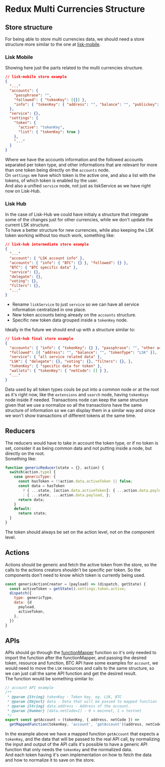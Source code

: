 # Redux Multi Currencies Structure

## Store structure
For being able to store multi currencies data, we should need a store structure more similar to the one at [lisk-mobile](https://github.com/liskHQ/lisk-mobile).

### Lisk Mobile
Showing here just the parts related to the multi currencies structure.
```json
// lisk-mobile store example
{
  "..."
  "accounts": {
    "passphrase": "",
    "followed": { "tokenKey": [{}] },
    "info": { "tokenKey": { "address": "", "balance": "", "publickey": "", "..." } }
  },
  "service": {},
  "settings": {
    "token": {
      "active": "tokenKey",
      "list": { "tokenKey": true }
    },
    "..."
  }
}
```
Where we have the accounts information and the followed accounts separated per token type, and other informations that are relevant for more than one token being directly on the `accounts` node.  
On `settings` we have which token is the active one, and also a list with the tokens, of which token is enabled by the user.  
And also a unified `service` node, not just as liskService as we have right now on Lisk-Hub.  

### Lisk Hub
In the case of Lisk-Hub we could have initialy a structure that integrate some of the changes just for other currencies, while we don't update the current LSK structure.  
To have a better structure for new currencies, while also keeping the LSK token working without too much work, something like:
```json
// lisk-hub intermediate store example
{
  "..."
  "account": { "LSK account info" },
  "accounts": { "info": { "BTC": {} }, "followed": {} },
  "BTC": { "BTC specific data" },
  "service": {},
  "delegate": {},
  "voting": {},
  "filters": {},
  "..."
}
```
- Rename `liskService` to just `service` so we can have all service information centralized in one place.  
- New token accounts being already on the `accounts` structure.
- Specific new token data grouped inside a `tokenKey` node.

Ideally in the future we should end up with a structure similar to:
```json
// lisk-hub final store example
{
  "accounts": { "info": { "tokenKey": {} }, "passphrase": "", "other account common info" },
  "followed": [{ "address": "", "balance": "", "tokenType": "LSK" }],
  "service": { "all service related data" },
  "LSK": { "delegate": {}, "voting": {}, "filters": {}, },
  "tokenKey": { "specific data for token" },
  "wallets": { "tokenKey": { "netCode": [] } },
  "..."
}
```
Data used by all token types couls be put into a common node or at the root as it's right now, like the `extensions` and `search` node, having `tokenKeys` node inside if needed.
Transactions node can keep the same structure given that we use a normalize so all the transactions have the same structure of information so we can display them in a similar way and since we won't show transactions of different tokens at the same time.

## Reducers
The reducers would have to take in account the token type, or if no token is set, consider it as being common data and not putting inside a node, but directly on the root.  
Something like:
```javascript
function genericReducer(state = {}, action) {
  switch(action.type) {
    case genericType: {
      const hasToken = !!action.data.activeToken || false;
      const data = hasToken
        ? { ...state, [action.data.activeToken]: { ...action.data.payload } }
        : { ...state, ...action.data.payload, };
      return data;
    }
    default:
      return state;
  }
}
```
The token should always be set on the action level, not on the component level.  


## Actions
Actions should be generic and fetch the active token from the store, so the calls to the actions creators shouldn't be specific per token. So the components don't need to know which token is currently being used.
```javascript
const genericActionCreator = (payload) => (dispatch, getState) {
  const activeToken = getState().settings.token.active;
  dispatch({
    type: genericType,
    data: {d
      payload,
      activeToken,
    },
  })
}
```

## APIs
APIs should go through the [functionMapper](../src/utils/api/functionMapper.js) function so it's only needed to import the function after the functionMapper, and passing the desired token, resource and function, BTC API have some examples for `account`, we would need to move the `LSK` resources and calls to the same structure, so we can just call the same API function and get the desired result.  
The function would be something similar to:
```javascript
// account API example
/**
 * @param {String} tokenKey - Token key. eg. LSK, BTC
 * @param {Object} data - Data that will be passed to mapped function
 * @param {String} data.address - Address of the account.
 * @param {Number} [data.netCode=1] - 0 = mainnet, 1 = testnet
 */
export const getAccount = (tokenKey, { address, netCode }) =>
  getMappedFunction(tokenKey, 'account', 'getAccount')(address, netCode);
```
In the example above we have a mapped function `getAccount` that expects a `tokenKey`, and the data that will be passed to the real API call, by normalizing the input and output of the API calls it's possible to have a generic API function that only needs the `tokenKey` and the normalized data.  
And each token having it's own implementation on how to fetch the data and how to normalize it to save on the store.
